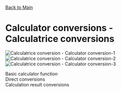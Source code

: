 [Back to Main](https://michelvilleneuve.github.io/)
# **Calculator conversions - Calculatrice conversions**
![Calculatrice conversion - Calculator conversion-1](https://github.com/user-attachments/assets/2d4baece-8e40-41f6-accf-acf77d9c7a66)  
![Calculatrice conversion - Calculator conversion-2](https://github.com/user-attachments/assets/6a572657-fb1b-4196-87e6-ed2272690353)  
![Calculatrice conversion - Calculator conversion-3](https://github.com/user-attachments/assets/7bc61047-6c61-459c-a0da-3c2a1eb45157)  


Basic calculator function  
Direct conversions  
Calculation result conversions  
